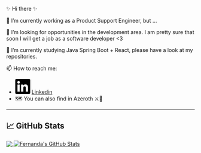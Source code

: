 ✨ Hi there ✨ 

 🔭 I’m currently working as a Product Support Engineer, but ...
 
 👯 I’m looking for opportunities in the development area. I am pretty sure that soon I will get a job as a software developer <3 
 
 🌱 I’m currently studying Java Spring Boot + React, please have a look at my repositories.

 📫 How to reach me: 

- [![LinkedIn][2.2]][2] [Linkedin]([2])
- 🗺️ You can also find in Azeroth ⚔️🦉

<!-- Icons -->
[2.2]: https://raw.githubusercontent.com/FernandaBroch/FernandaBroch/master/linkedin.svg (LinkedIn icon without padding)

<!-- Links to your social media accounts -->

[2]: https://www.linkedin.com/in/fernanda-broch/

---

## &#x1f4c8; GitHub Stats

<a href="https://github.com/FernandaBroch/FernandaBroch">
  <img align="center" src="https://github-readme-stats.vercel.app/api/top-langs/?username=FernandaBroch&hide=html,css&title_color=ffffff&text_color=c9cacc&icon_color=E43F54&bg_color=162447" />
</a>

<a href="https://github.com/FernandaBroch/FernandaBroch">
  <img align="center" src="https://github-readme-stats.vercel.app/api?username=FernandaBroch&show_icons=true&line_height=27&count_private=true&title_color=ffffff&text_color=c9cacc&icon_color=e43f54&bg_color=162447" alt="Fernanda's GitHub Stats" />
</a>
